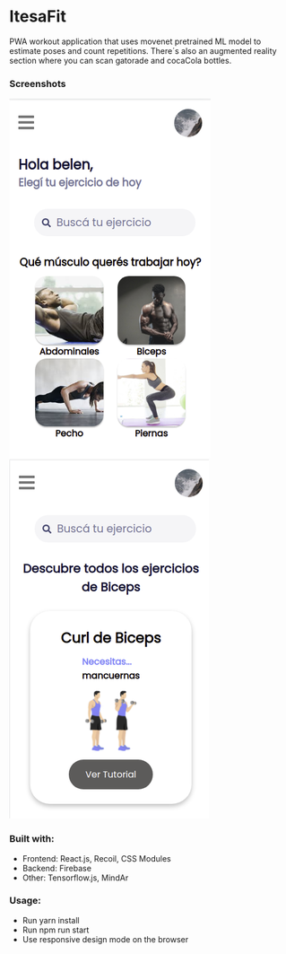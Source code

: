 # ItesaFit

PWA workout application that uses movenet pretrained ML model to estimate poses and count repetitions. There´s also an augmented reality section where you can scan gatorade and cocaCola bottles.

### Screenshots

![main-screen](main-screen.png)
![choose-exercise-screen](choose-exercise-screen.png)

### Built with:

- Frontend: React.js, Recoil, CSS Modules
- Backend: Firebase
- Other: Tensorflow.js, MindAr

### Usage:

- Run yarn install
- Run npm run start
- Use responsive design mode on the browser
